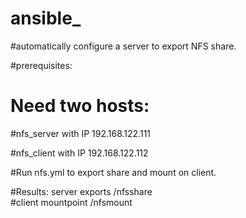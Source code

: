 # ansible_

#automatically configure a server to export NFS share. 

#prerequisites:

# Need two hosts:

#nfs_server with IP 192.168.122.111

#nfs_client with IP 192.168.122.112


#Run nfs.yml to export share and mount on client.

#Results: server exports /nfsshare      
#client mountpoint /nfsmount
